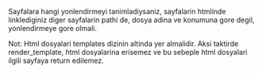 Sayfalara hangi yonlendirmeyi tanimladiysaniz,
sayfalarin htmlinde linklediginiz diger sayfalarin pathi de,
dosya adina ve konumuna gore degil, yonlendirmeye gore olmali.

Not: Html dosyalari templates dizinin altinda yer almalidir.
Aksi taktirde render_template, html dosyalarina erisemez ve bu sebeple
html dosyalari ilgili sayfaya return edilemez.
